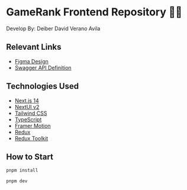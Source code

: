 # GameRank Frontend Repository 🚀💜

Develop By: Deiber David Verano Avila

## Relevant Links

- [Figma Design](https://www.figma.com/design/ePXwBJqR5ljz8IGrRogW5E/GameRank?node-id=0-1&t=d59SztCkn2J8MKzZ-1)
- [Swagger API Definition](https://github.com/DeiverV/GameRank-Docs/blob/main/GameRank%20API%20Definition.yaml)

## Technologies Used

- [Next.js 14](https://nextjs.org/docs/getting-started)
- [NextUI v2](https://nextui.org/)
- [Tailwind CSS](https://tailwindcss.com/)
- [TypeScript](https://www.typescriptlang.org/)
- [Framer Motion](https://www.framer.com/motion/)
- [Redux](https://redux.js.org/)
- [Redux Toolkit](https://redux-toolkit.js.org/)

## How to Start

```bash
pnpm install
```

```bash
pnpm dev
```